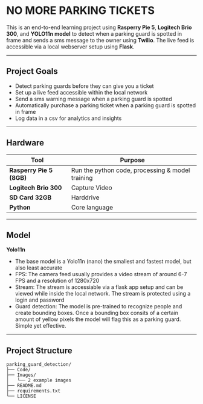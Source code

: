 #  NO MORE PARKING TICKETS

This is an end-to-end learning project using **Rasperry Pie 5**, **Logitech Brio 300**, and **YOLO11n model** to detect when a parking guard is spotted in frame and sends a sms message to the owner using **Twilio**. The live feed is accessible via a local webserver setup using **Flask**.

---

##  Project Goals

- Detect parking guards before they can give you a ticket
- Set up a live feed accessible within the local network
- Send a sms warning message when a parking guard is spotted
- Automatically purchase a parking ticket when a parking guard is spotted in frame
- Log data in a csv for analytics and insights 

---

##  Hardware

| Tool | Purpose |
|------|---------|
| **Rasperry Pie 5 (8GB)** | Run the python code, processing & model training |
| **Logitech Brio 300** | Capture Video |
| **SD Card 32GB** | Harddrive |
| **Python** | Core language |

---

##  Model

**Yolo11n**

- The base model is a Yolo11n (nano) the smallest and fastest model, but also least accurate 
- FPS: The camera feed usually provides a video stream of around 6-7 FPS and a resolution of 1280x720
- Stream: The stream is accessiable via a flask app setup and can be viewed while inside the local network. The stream is protected using a login and password
- Guard detection: The model is pre-trained to recognize people and create bounding boxes. Once a bounding box consits of a certain amount of yellow pixels the model will flag this as a parking guard. Simple yet effective. 

---

##  Project Structure

```text
parking_guard_detection/
├── Code/
├── Images/
│   └── 2 example images
├── README.md
├── requirements.txt
└── LICENSE




